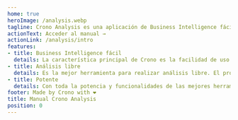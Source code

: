 ```yaml
---
home: true
heroImage: /analysis.webp
tagline: Crono Analysis es una aplicación de Business Intelligence fácil de usar ❤️
actionText: Acceder al manual →
actionLink: /analysis/intro
features:
- title: Business Intelligence fácil
  details: La característica principal de Crono es la facilidad de uso. Así de simple. 💧
- title: Análisis libre
  details: Es la mejor herramienta para realizar análisis libre. El propio usuario puede construirse sus informes y análisis. 📊 
- title: Potente
  details: Con toda la potencia y funcionalidades de las mejores herramientas de BI. 🛠️
footer: Made by Crono with ❤️
title: Manual Crono Analysis
position: 0
---
```


